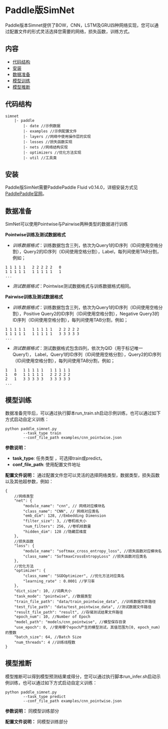 
# Paddle版SimNet
Paddle版本Simnet提供了BOW，CNN，LSTM及GRU四种网络实现，您可以通过配置文件的形式灵活选择您需要的网络，损失函数，训练方式。

## 内容
- [代码结构](#1)
- [安装](#2)
- [数据准备](#3)
- [模型训练](#4)
- [模型推断](#5)

## <span id="5">代码结构</span>
```
simnet
    |- paddle
        |- date //示例数据
        |- examples //示例配置文件
        |- layers //网络中使用操作层的实现
        |- losses //损失函数实现
        |- nets //网络结构实现
        |- optimizers //优化方法实现
        |- util //工具类
```

## <span id="1">安装</span>

Paddle版SimNet需要PaddlePaddle Fluid v0.14.0，详细安装方式见[PaddlePaddle官网](http://www.paddlepaddle.org/)。

## <span id="2">数据准备</span>

SimNet可以使用Pointwise与Pairwise两种类型的数据进行训练

**Pointwise训练及测试数据格式** 

* *训练数据格式*：训练数据包含三列，依次为Query1的ID序列（ID间使用空格分割），Query2的ID序列（ID间使用空格分割），Label，每列间使用TAB分割，例如；
```
1 1 1 1 1   2 2 2 2 2   0
1 1 1 1 1   1 1 1 1 1   1
...
```
* *测试数据格式*：Pointwise测试数据格式与训练数据格式相同。

**Pairwise训练及测试数据格式** 

* *训练数据格式*：训练数据包含三列，依次为Query1的ID序列（ID间使用空格分割），Positive Query2的ID序列（ID间使用空格分割），Negative Query3的ID序列（ID间使用空格分割），每列间使用TAB分割，例如；
```
1 1 1 1 1   1 1 1 1 1   2 2 2 2 2   
1 1 1 1 1   1 1 1 1 1   3 3 3 3 3
...
```
* *测试数据格式*：测试数据格式包含四列，依次为QID（用于标记唯一Query1）， Label，Query1的ID序列（ID间使用空格分割），Query2的ID序列（ID间使用空格分割），每列间使用TAB分割，例如；
```
1   1   1 1 1 1 1   1 1 1 1 1
1   0   1 1 1 1 1   2 2 2 2 2
2   1   3 3 3 3 3   3 3 3 3 3
...
```

## <span id="3">模型训练</span>

数据准备完毕后，可以通过执行脚本run_train.sh启动示例训练，也可以通过如下方式启动自定义训练：
```
python paddle_simnet.py
        --task_type train
        --conf_file_path examples/cnn_pointwise.json
```
**参数说明：**
* **task_type**: 任务类型 ，可选择train或predict。
* **conf_file_path**: 使用配置文件地址

**配置文件说明：** 通过配置文件您可以灵活的选择网络类型，数据类型，损失函数以及其他超参数，例如：
```
{
    //网络类型
    "net": {
        "module_name": "cnn", // 网络对应模块名
        "class_name": "CNN", // 网络对应类名
        "emb_dim": 128, //Embedding Dimension
        "filter_size": 3, //卷机核大小
        "num_filters": 256, //卷机核数量
        "hidden_dim": 128 //隐藏层维度
    },
    //损失函数
    "loss": {
        "module_name": "softmax_cross_entropy_loss", //损失函数对应模块名
        "class_name": "SoftmaxCrossEntropyLoss" //损失函数对应类名
    },
    //优化方法
    "optimizer": {
        "class_name": "SGDOptimizer", //优化方法对应类名
        "learning_rate" : 0.0001 //学习率
    },
    "dict_size": 10, //词典大小
    "task_mode": "pointwise", //数据类型
    "train_file_path": "data/train_pointwise_data", //训练数据文件路径
    "test_file_path": "data/test_pointwise_data", //测试数据文件路径
    "result_file_path": "result", //存储测试结果文件路径
    "epoch_num": 10, //Number of Epoch
    "model_path": "models/cnn_pointwise", //模型保存目录
    "use_epoch": 0, //使用哪个epoch产生的模型测试，其值范围为[0, epoch_num)的整数
    "batch_size": 64, //Batch Size
    "num_threads": 4 //训练线程数
}
```

## <span id="4">模型推断</span>
模型推断可以得到模型预测结果或得分，您可以通过执行脚本run_infer.sh启动示例训练，也可以通过如下方式启动自定义训练：
```
python paddle_simnet.py
        --task_type predict
        --conf_file_path examples/cnn_pointwise.json
```
**参数说明：**
同模型训练部分

**配置文件说明：**
同模型训练部分


